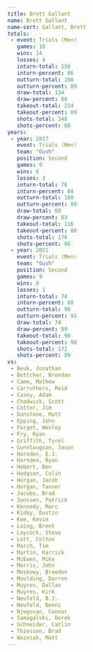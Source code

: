 ```yaml
---
title: Brett Gallant
name: Brett Gallant
name-sort: Gallant, Brett
totals:
 - event: Trials (Men)
   games: 18
   wins: 14
   losses: 4
   inturn-total: 150
   inturn-percent: 86
   outturn-total: 198
   outturn-percent: 89
   draw-total: 134
   draw-percent: 86
   takeout-total: 214
   takeout-percent: 89
   shots-total: 348
   shots-percent: 88
years:
 - year: 2017
   event: Trials (Men)
   team: "Gush"
   position: Second
   games: 9
   wins: 6
   losses: 3
   inturn-total: 76
   inturn-percent: 84
   outturn-total: 100
   outturn-percent: 88
   draw-total: 60
   draw-percent: 83
   takeout-total: 116
   takeout-percent: 88
   shots-total: 176
   shots-percent: 86
 - year: 2021
   event: Trials (Men)
   team: "Gush"
   position: Second
   games: 9
   wins: 8
   losses: 1
   inturn-total: 74
   inturn-percent: 88
   outturn-total: 98
   outturn-percent: 91
   draw-total: 74
   draw-percent: 89
   takeout-total: 98
   takeout-percent: 90
   shots-total: 172
   shots-percent: 89
vs:
 - Beuk, Jonathan
 - Bottcher, Brendan
 - Camm, Mathew
 - Carruthers, Reid
 - Casey, Adam
 - Chadwick, Scott
 - Cotter, Jim
 - Dunstone, Matt
 - Epping, John
 - Forget, Wesley
 - Fry, Ryan
 - Griffith, Tyrel
 - Gunnlaugson, Jason
 - Harnden, E.J.
 - Harnden, Ryan
 - Hebert, Ben
 - Hodgson, Colin
 - Horgan, Jacob
 - Horgan, Tanner
 - Jacobs, Brad
 - Janssen, Patrick
 - Kennedy, Marc
 - Kidby, Dustin
 - Koe, Kevin
 - Laing, Brent
 - Laycock, Steve
 - Lott, Colton
 - March, Tim
 - Martin, Karrick
 - McEwen, Mike
 - Morris, John
 - Moskowy, Braeden
 - Moulding, Darren
 - Muyres, Dallan
 - Muyres, Kirk
 - Neufeld, B.J.
 - Neufeld, Denni
 - Njegovan, Connor
 - Samagalski, Derek
 - Schneider, Catlin
 - Thiessen, Brad
 - Wozniak, Matt
---
```

